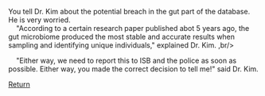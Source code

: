 You tell Dr. Kim about the potential breach in the gut part of the database. He is very worried. <br/>
&nbsp;&nbsp;&nbsp;&nbsp;"According to a certain research paper published abot 5 years ago, the gut microbiome produced the most stable and accurate results when sampling and identifying unique individuals," explained Dr. Kim. ,br/>

&nbsp;&nbsp;&nbsp;&nbsp;"Either way, we need to report this to ISB and the police as soon as possible. Either way, you made the correct decision to tell me!" said Dr. Kim. <br/>

[Return](https://ashuang2013.github.io/Bioinformatics-Final/SetUpScenario)
